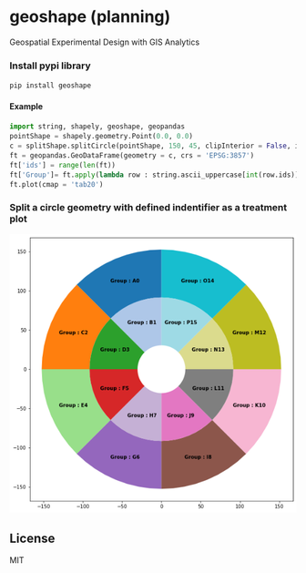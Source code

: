 # geoshape (planning)
Geospatial Experimental Design with GIS Analytics

### Install pypi library
```python
pip install geoshape
```
#### Example
```python
import string, shapely, geoshape, geopandas
pointShape = shapely.geometry.Point(0.0, 0.0)
c = splitShape.splitCircle(pointShape, 150, 45, clipInterior = False, innerWidth = 50, getGeom = 'Both')
ft = geopandas.GeoDataFrame(geometry = c, crs = 'EPSG:3857')
ft['ids'] = range(len(ft))
ft['Group']= ft.apply(lambda row : string.ascii_uppercase[int(row.ids)], axis = 1)
ft.plot(cmap = 'tab20')
```
### Split a circle geometry with defined indentifier as a treatment plot
<p align="center">
<img src="https://github.com/abiraihan/geoshape/blob/master/images/splitCircle.png" width="600">
</p>

License
----
MIT
